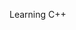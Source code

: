 Learning C++

<!---
JustaMedicMain/JustaMedicMain is a ✨ special ✨ repository because its `README.md` (this file) appears on your GitHub profile.
You can click the Preview link to take a look at your changes.
--->
